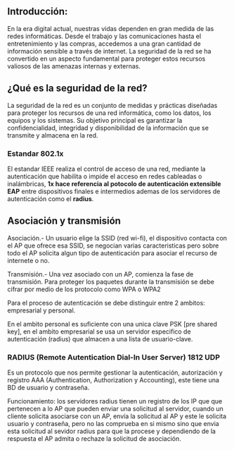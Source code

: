 ## Introducción:

En la era digital actual, nuestras vidas dependen en gran medida de las redes informáticas. Desde el trabajo y las comunicaciones hasta el entretenimiento y las compras, accedemos a una gran cantidad de información sensible a través de internet. La seguridad de la red se ha convertido en un aspecto fundamental para proteger estos recursos valiosos de las amenazas internas y externas.

## ¿Qué es la seguridad de la red?

La seguridad de la red es un conjunto de medidas y prácticas diseñadas para proteger los recursos de una red informática, como los datos, los equipos y los sistemas. Su objetivo principal es garantizar la confidencialidad, integridad y disponibilidad de la información que se transmite y almacena en la red.

### Estandar 802.1x 

El estandar IEEE realiza el control de acceso de una red, mediante la autenticación que habilita o impide el acceso en redes cableadas o inalámbricas, **1x hace referencia al potocolo de autenticación extensible EAP** entre dispositivos finales e intermedios ademas de los servidores de autenticación como el **radius**.

## Asociación y transmisión

Asociación.- Un usuario elige la SSID (red wi-fi), el dispositivo contacta con el AP que ofrece esa SSID, se negocian varias caracteristicas pero sobre todo el AP solicita algun tipo de autenticación para asociar el recurso de internete o no.

Transmisión.- Una vez asociado con un AP, comienza la fase de transmisión. Para proteger los paquetes durante la transmisión se debe cifrar por medio de los protocolo como WPA o WPA2

Para el proceso de autenticación se debe distinguir entre 2 ambitos: empresarial y personal.

En el ambito personal es suficiente con una unica clave PSK [pre shared key], en el ambito empresarial se usa un servidor especifico de autenticación (radius) que almacen a una lista de usuario-clave. 

### RADIUS (Remote Autentication Dial-In User Server) 1812 UDP

Es un protocolo que nos permite gestionar la autenticación, autorización y registro AAA (Authentication, Authorization y Accounting), este tiene una BD de usuario y contraseña.

Funcionamiento: los servidores radius tienen un registro de los IP que que pertenecen a lo AP que pueden enviar una solicitud al servidor, cuando un cliente solicita asociarse con un AP, envía la solicitud al AP y este le solicita usuario y contraseña, pero no las comprueba en si mismo sino que envia esta solicitud al sevidor radius para que la procese y dependiendo de la respuesta el AP admita o rechaze la solicitud de asociación.










